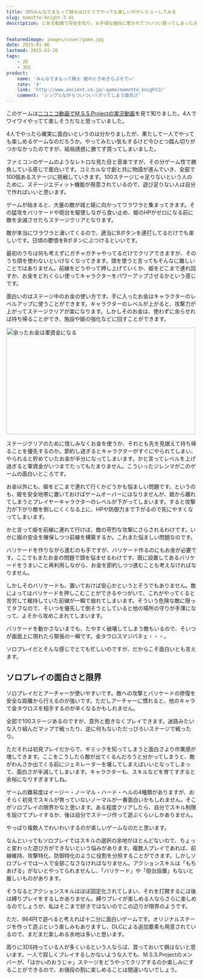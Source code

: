 ```yaml
---
title: 3DSみんなでまもって騎士はひとりでやっても楽しいのかレビューしてみる
slug: mamotte-knight-3-ds
description: とある動画で存在を知り、お手頃な値段に惹かれてついつい買ってしまったみんなでまもって騎士。大人数で遊べばとても面白いというのは動画で見て分かっていましたが、果たしてソロプレイでも楽しめるのか。ボッチプレイしてみた感想を綴りました。


featuredimage: images/cover/game.jpg
date: 2015-01-06
lastmod: 2015-01-20
tags: 
    - 2D
    - 3DS
product:
    name: 'みんなでまもって騎士 姫のときめきらぷそでぃ'
    rate: '4'
    link: 'http://www.ancient.co.jp/~game/mamotte_knight2/'
    comment: 'シンプルながらついついハマってしまう面白さ'
---
```


このゲームは<a href="http://www.nicovideo.jp/watch/sm24890213">ニコニコ動画でM.S.S.Projectの実況動画</a>を見て知りました。4人でワイワイやってて楽しそうだなと思っていました。

4人でやったら確実に面白いというのは分かりましたが、果たして一人でやっても楽しめるゲームなのだろうか。やってみたい気もするけど今ひとつ踏ん切りがつかなかったのですが、結局誘惑に勝てず買ってしまいました。

ファミコンのゲームのようなレトロな見た目と音楽ですが、その分ゲーム性で勝負している感じで面白いです。コミカルな寸劇と共に物語が進んでいき、全部で100個あるステージに挑戦していきます。100ステージじゃ足りないという人のために、ステージエディット機能が用意されているので、遊び足りない人は自分で作ればいいと思います。

ゲームが始まると、大量の敵が城と姫に向かってワラワラと集まってきます。その猛攻をバリケードや砲台を駆使しながら食い止め、姫のHPがゼロになる前に敵を全滅させたらステージクリアとなります。

敵が本当にワラワラと湧いてくるので、適当にBボタンを連打してるだけでも楽しいです。日頃の鬱憤をBボタンにぶつけるといいです。

最初のうちは何も考えずにガチャガチャやってるだけでクリアできますが、そのうち頭を使わないといけなくなってきます。頭を使うと言ってもそんなに難しいことではありません。前線をどうやって押し上げていくか、姫をどこまで連れ回すか、お金をどれくらい使ってキャラクターをパワーアップさせるかという感じです。

面白いのはステージ中のお金の使い方です。手に入ったお金はキャラクターのレベルアップに使うことができます。キャラクターのレベルが上がると、攻撃力が上がってステージクリアが楽になります。しかしそのお金は、使わずに余らせれば持ち帰ることができ、施設や姫の強化などに回すことができます。

<img src="https://wantit.gcreate.jp/wp-content/uploads/2015/01/c23d6858fd07601bf27d2f87e0cf1bd3.jpg" alt="余ったお金は軍資金になる" title="余ったお金は軍資金になる.jpg" width="500" height="282" />

ステージクリアのために惜しみなくお金を使うか、それとも先を見据えて持ち帰ることを優先するのか。節約し過ぎるとキャラクターがすぐにやられてしまい、やられると貯めていたお金が半分になってしまいます。かと言ってレベルを上げ過ぎると軍資金がいつまでたってもたまりません。こういったジレンマがこのゲームの面白いところです。

お金以外にも、姫をどこまで連れて行くかどうかも悩ましい問題です。というのも、姫を安全地帯に置いておけばゲームオーバーにはなりませんが、姫から離れてしまうとプレイヤーキャラクターのレベルが下がってしまいます。すると攻撃力が下がり敵を倒しにくくなる上に、HPや防御力まで下がるので死にやすくなってしまいます。

かと言って姫を前線に連れて行けば、敵の苛烈な攻撃にさらされるわけです。いかに姫の安全を確保しつつ前線を構築するか。これまた悩ましい問題なのです。

バリケードを作りながら進むのも手ですが、バリケード作るのにもお金が必要です。ここでもまたお金の問題で頭を悩ませるわけです。既に設置してあるバリケードをうまいこと再利用しながら、お金を節約しつつ進むことも考えなければなりません。

しかしそのバリケードも、置いておけば安心かというとそうでもありません。敵によってはバリケードを押しこむことができるやつがいて、これがやってくると苦労して維持していた前線が一瞬で崩れてしまいます。そういう危険な敵に限ってタフなので、そいつを優先して倒そうとしていると他の場所の守りが手薄になって、よそから攻めこまれてしまいます。

バリケードを動かさないまでも、たやすく破壊してしまう敵もいるので、そいつが画面上に現れたら緊張の一瞬です。金タウロスマジパネェ・・・。

ソロプレイだとそんな感じでとても忙しいのですが、だからこそ面白いとも言えます。


## ソロプレイの面白さと限界


ソロプレイだとアーチャーが使いやすいです。敵への攻撃とバリケードの修復を安全な距離から行えるのが強いです。ただしアーチャーに慣れると、他のキャラで金タウロスを相手するのが辛くなるかもしれません。

全部で100ステージあるのですが、意外と飽きなくプレイできます。迷路みたいな入り組んだマップで戦ったり、逆に何もないただっぴろいステージで戦ったり。

ただそれは初見プレイだからで、ギミックを知ってしまうと面白さより作業感が増してきます。ここをこうしたら敵が出てくるんだろうと分かってしまうと、敵がわんさか出てくる前にジェネレーターを壊してしまえばいいとなってしまって、面白さが半減してしまいます。キャラクターも、スキルなどを育てすぎると余裕になりすぎますしね。

ゲームの難易度はイージー・ノーマル・ハード・ヘルの4種類がありますが、おそらく初見でスキルが育っていないノーマルが一番面白いかもしれません。そこがソロプレイの限界かなと思います。ある程度クリアしたら、自分でスキル制限を設けてプレイするか、後は自分でステージ作って遊ぶくらいしかありません。

やっぱり複数人でわいわいするのが楽しいゲームなのだと思います。

なんといってもソロプレイではスキルの選択の余地がほとんどないので、ちょっと変わった遊び方ができないという悩みがあります。複数人プレイであれば、前線維持、攻撃特化、防御特化のように役割を分担することができます。しかしソロプレイでは一人で全部こなさなければなりません。アクションスキルは「もちあげる」がないとやってられませんし、「バリケード」や「砲台設置」もないと厳しいものがあります。

そうなるとアクションスキルはほぼ固定化されてしまい、それを打開するには後は縛りプレイをするしかありません。縛りプレイが楽しめる人ならさらに楽しめるのでしょうが、私はそこまで好きではないのでこの辺りが限界のようです。

ただ、864円で遊べると考えれば十二分に面白いゲームです。オリジナルステージを作って遊ぶという楽しみもありますし、DLCによる追加要素も用意されているので、まだまだ楽しめる余地は多いと思います。

周りに3DS持っている人が多くいるという人ならば、買っておいて損はないと思います。一人で寂しくプレイするしかないような人でも、M.S.S.Projectのメンバーが、「はかいのおうじゃ」ステージをどうやってクリアするのか楽しみにすることができるので、お値段の割に楽しめることは間違いないでしょう。


  